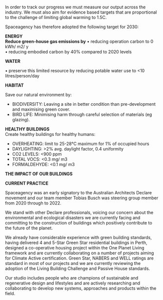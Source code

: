 
In order to track our progress we must measure our output across the industry. We must also aim for evidence based targets that are proportional to the challenge of limiting global warming to 1.5C.

Spaceagency has therefore adopted the following target for 2030:

**ENERGY  
Reduce green-house gas emissions by**
• reducing operation carbon to 0 kWh/ m2/ y  
• reducing embodied carbon by 40% compared to 2020 levels

**WATER**

• preserve this limited resource by reducing potable water use to <10 litres/person/day 

**HABITAT**

Save our natural environment by:
-   BIODIVERSITY: Leaving a site in better condition than pre-development and maximising green cover. 
-   BIRD LIFE: Minimising harm through careful selection of materials (eg glazing).

**HEALTHY BUILDINGS**  
Create healthy buildings for healthy humans: 

-   OVERHEATING: limit to 25-28°C maximum for 1% of occupied hours 
-   DAYLIGHTING: >2% avg. daylight factor, 0.4 uniformity 
-   CO2 LEVELS: <900 ppm 
-   TOTAL VOCS: <0.3 mg/ m3 
-   FORMALDEHYDE: <0.1 mg/ m3 


**THE IMPACT OF OUR BUILDINGS**

**CURRENT PRACTICE**

Spaceagency was an early signatory to the Australian Architects Declare movement and our team member Tobias Busch was steering group member from 2020 through to 2022. 

We stand with other Declare professionals, voicing our concern about the environmental and ecological disasters we are currently facing and committing to the construction of buildings which positively contribute to the future of the planet.

We already have considerable experience with green building standards, having delivered 4 and 5-Star Green Star residential buildings in Perth, designed a co-operative housing project within the One Planet Living framework and are currently collaborating on a number of projects aiming for Climate Active certification. Green Star, NABERS and WELL ratings are standard in most of our projects and we are currently reviewing the adoption of the Living Building Challenge and Passive House standards.

Our studio includes people who are champions of sustainable and regenerative design and lifestyles and are actively researching and collaborating to develop new systems, approaches and products within the field.